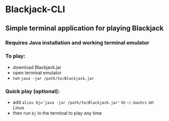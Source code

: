 # Blackjack-CLI
## Simple terminal application for playing Blackjack

### Requires Java installation and working terminal emulator

### To play:
- download Blackjack.jar
- open terminal emulator
- run ```java -jar /path/to/Blackjack.jar```

### Quick play (optional):
- add ```alias bj='java -jar /path/to/Blackjack.jar'``` to ```~/.bashrc``` on Linux
- then run ```bj``` in the terminal to play any time
